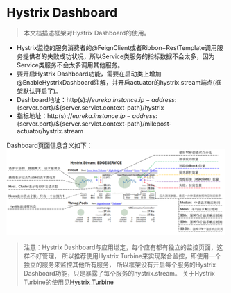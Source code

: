 # Hystrix Dashboard

> 本文档描述框架对Hystrix Dashboard的使用。

* Hystrix监控的服务消费者的@FeignClient或者Ribbon+RestTemplate调用服务提供者的失败成功状况，所以Service类服务的指标数据不会太多，因为Service类服务不会太多调用其他服务。
* 要开启Hystrix Dashboard功能，需要在启动类上增加@EnableHystrixDashboard注解，并开启actuator的hystrix.stream端点(框架默认开启了)。
* Dashboard地址：http(s)://${eureka.instance.ip-address}:${server.port}/${server.servlet.context-path}/hystrix
* 指标地址：http(s)://${eureka.instance.ip-address}:${server.port}/${server.servlet.context-path}/milepost-actuator/hystrix.stream

Dashboard页面信息含义如下：
![images/1.png](images/1.png)


> 注意：Hystrix Dashboard与应用绑定，每个应有都有独立的监控页面，这样不好管理，
所以推荐使用Hystrix Turbine来实现聚合监控，即使用一个独立的服务来监控其他所有服务，
所以框架没有开启每个服务的Hystrix Dashboard功能，只是暴露了每个服务的hystrix.stream。
关于Hystrix Turbine的使用见[Hystrix Turbine](9hystrixTurbine.md)


